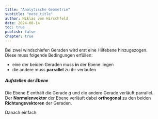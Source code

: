```yaml
---
title: "Analytische Geometrie"
subtitle: "note_title"
author: Niklas von Hirschfeld
date: 2024-08-14
toc: true
publish: false
chapter: true
---
```


Bei zwei windschiefen Geraden wird erst eine Hilfebene hinzugezogen. Diese muss folgende Bedingungen erfüllen:

- eine der beiden Geraden muss **in** der Ebene liegen
- die andere muss **parrallel** zu ihr verlaufen

##### Aufstellen der Ebene

Die Ebene $E$ enthält die Gerade $g$ und die andere Gerade verläuft parrallel.
Der **Normalenvektor** der Ebene verläuft dabei **orthogonal** zu den beiden
**Richtungsvektoren** der Geraden.

Danach einfach
